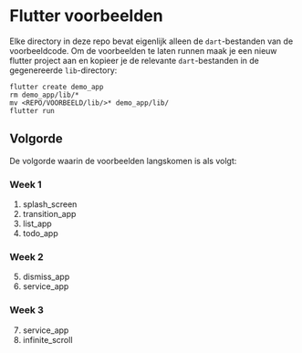 # Flutter voorbeelden

Elke directory in deze repo bevat eigenlijk alleen de `dart`-bestanden van de voorbeeldcode. Om de voorbeelden te laten runnen maak je een nieuw flutter project aan en kopieer je de relevante `dart`-bestanden in de gegenereerde `lib`-directory:

```
flutter create demo_app
rm demo_app/lib/*
mv <REPO/VOORBEELD/lib/>* demo_app/lib/
flutter run
```

## Volgorde

De volgorde waarin de voorbeelden langskomen is als volgt:

### Week 1

1. splash_screen
2. transition_app
3. list_app
4. todo_app

### Week 2
5. dismiss_app
6. service_app

### Week 3

7. service_app
8. infinite_scroll
